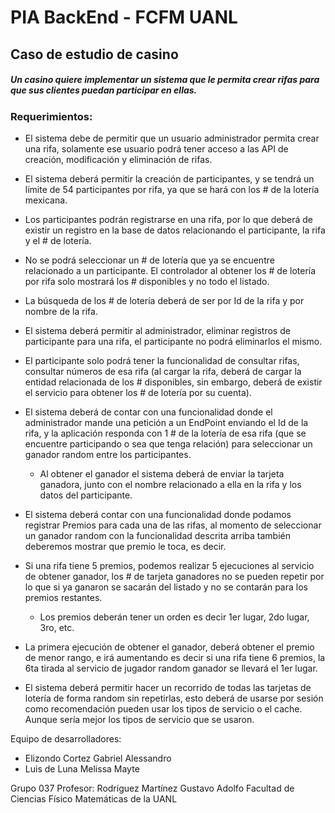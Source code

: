 # PIA BackEnd - FCFM UANL
## Caso de estudio de casino

##### Un casino quiere implementar un sistema que le permita crear rifas para que sus clientes puedan participar en ellas.

### Requerimientos:

* El sistema debe de permitir que un usuario administrador permita crear una rifa, solamente ese usuario podrá tener acceso a las API de creación, modificación y eliminación de rifas.

* El sistema deberá permitir la creación de participantes, y se tendrá un límite de 54 participantes por rifa, ya que se hará con los # de la lotería mexicana.

* Los participantes podrán registrarse en una rifa, por lo que deberá de existir un registro en la base de datos relacionando el participante, la rifa y el # de lotería.

* No se podrá seleccionar un # de lotería que ya se encuentre relacionado a un participante. El controlador al obtener los # de lotería por rifa solo mostrará los # disponibles y no todo el listado.

* La búsqueda de los # de lotería deberá de ser por Id de la rifa y por nombre de la rifa.

* El sistema deberá permitir al administrador, eliminar registros de participante para una rifa, el participante no podrá eliminarlos el mismo.

* El participante solo podrá tener la funcionalidad de consultar rifas, consultar números de esa rifa (al cargar la rifa, deberá de cargar la entidad relacionada de los # disponibles, sin embargo, deberá de existir el servicio para obtener los # de lotería por su cuenta).

* El sistema deberá de contar con una funcionalidad donde el administrador mande una petición a un EndPoint enviando el Id de la rifa, y la aplicación responda con 1 # de la lotería de esa rifa (que se encuentre participando o sea que tenga relación) para seleccionar un ganador random entre los participantes.
    * Al obtener el ganador el sistema deberá de enviar la tarjeta ganadora, junto con el nombre relacionado a ella en la rifa y los datos del participante.

* El sistema deberá contar con una funcionalidad donde podamos registrar Premios para cada una de las rifas,  al momento de seleccionar un ganador random con la funcionalidad descrita arriba también deberemos mostrar que premio le toca, es decir.

* Si una rifa tiene 5 premios, podemos realizar 5 ejecuciones al servicio de obtener ganador, los # de tarjeta ganadores no se pueden repetir por lo que si ya ganaron se sacarán del listado y no se contarán para los premios restantes.
    * Los premios deberán tener un orden es decir 1er lugar, 2do lugar, 3ro,  etc.

* La primera ejecución de obtener el ganador, deberá obtener el premio de menor rango, e irá aumentando es decir si una rifa tiene 6 premios, la 6ta tirada al servicio de jugador random ganador se llevará el 1er lugar.

* El sistema deberá permitir hacer un recorrido de todas las tarjetas de lotería de forma random sin repetirlas, esto deberá de usarse por sesión como recomendación pueden usar los tipos de servicio o el cache. Aunque sería mejor los tipos de servicio que se usaron.

Equipo de desarrolladores:
- Elizondo Cortez Gabriel Alessandro
- Luis de Luna Melissa Mayte

Grupo 037
Profesor: Rodríguez Martínez Gustavo Adolfo
Facultad de Ciencias Físico Matemáticas de la UANL
